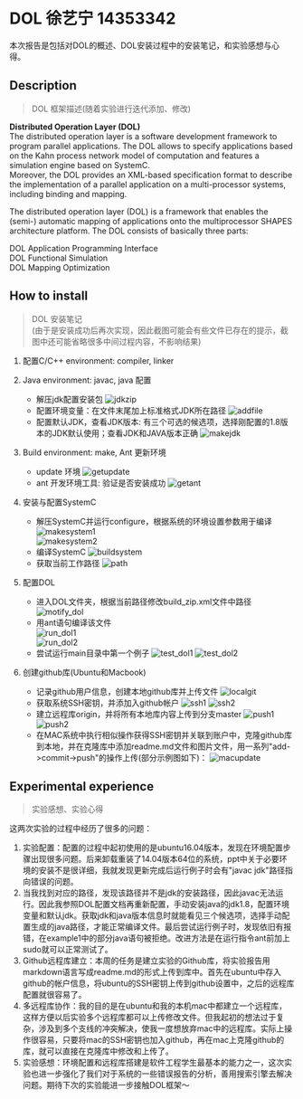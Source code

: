 # DOL  徐艺宁 14353342 
本次报告是包括对DOL的概述、DOL安装过程中的安装笔记，和实验感想与心得。  
  

## Description
>DOL 框架描述(随着实验进行迭代添加、修改)  

**Distributed Operation Layer (DOL)**  
The distributed operation layer is a software development framework to program parallel applications. The DOL allows to specify applications based on the Kahn process network model of computation and features a simulation engine based on SystemC.   
Moreover, the DOL provides an XML-based specification format to describe the implementation of a parallel application on a multi-processor systems, including binding and mapping.

The distributed operation layer (DOL) is a framework that enables the (semi-) automatic mapping of applications onto the multiprocessor SHAPES architecture platform. The DOL consists of basically three parts:  

DOL Application Programming Interface  
DOL Functional Simulation  
DOL Mapping Optimization


## How to install
>DOL 安装笔记  
>(由于是安装成功后再次实现，因此截图可能会有些文件已存在的提示，截图中还可能省略很多中间过程内容，不影响结果)  

1. 配置C/C++ environment: compiler, linker  

2. Java environment: javac, java 配置  
	- 解压jdk配置安装包
	![jdkzip](img/java1.png)
	- 配置环境变量：在文件末尾加上标准格式JDK所在路径
	![addfile](img/java2.png) 
	- 配置默认JDK，查看JDK版本:
	有三个可选的候选项，选择刚配置的1.8版本的JDK默认使用；查看JDK和JAVA版本正确
	![makejdk](img/java3.png)
	
3. Build environment: make, Ant 更新环境  
	- update 环境
	![getupdate](img/get1.png)
	- ant 开发环境工具: 验证是否安装成功
	![getant](img/get2.png)
	
4. 安装与配置SystemC  
   - 解压SystemC并运行configure，根据系统的环境设置参数用于编译
	![makesystem1](img/system1-1.png)  
	![makesystem2](img/system1-2.png)
	- 编译SystemC
	![buildsystem](img/system2.png)
   - 获取当前工作路径
   ![path](img/screen1.png)
   
5. 配置DOL  
	- 进入DOL文件夹，根据当前路径修改build_zip.xml文件中路径    
	![motify_dol](img/screen0.png) 
	- 用ant语句编译该文件  
	![run_dol1](img/screen2-1.png)    
	![run_dol2](img/screen2-2.png)  
	- 尝试运行main目录中第一个例子
	![test_dol1](img/screen3-1.png)
	![test_dol2](img/screen3-2.png)  
	
6. 创建github库(Ubuntu和Macbook)  
	- 记录github用户信息，创建本地github库并上传文件
	![localgit](img/github1.png)
	- 获取系统SSH密钥，并添加入github帐户
	![ssh1](img/github2-1.png)
	![ssh2](img/github2-2.png)
	- 建立远程库origin，并将所有本地库内容上传到分支master
	![push1](img/github3-1.png)
	![push2](img/github3-2.png)
	- 在MAC系统中执行相似操作获得SSH密钥并关联到账户中，克隆github库到本地，并在克隆库中添加readme.md文件和图片文件，用一系列"add->commit->push"的操作上传(部分示例图如下)：
	![macupdate](img/github4.png)
  
## Experimental experience
>实验感想、实验心得

这两次实验的过程中经历了很多的问题：  
1. 实验配置：配置的过程中起初使用的是ubuntu16.04版本，发现在环境配置步骤出现很多问题。后来卸载重装了14.04版本64位的系统，ppt中关于必要环境的安装不是很详细，我就发现更新完成后运行例子时会有"javac jdk"路径指向错误的问题。  
2. 当我找到对应的路径，发现该路径并不是jdk的安装路径，因此javac无法运行。因此我参照DOL配置文档再重新配置，手动安装java的jdk1.8，配置环境变量和默认jdk。获取jdk和java版本信息时就能看见三个候选项，选择手动配置生成的java路径，才能正常编译文件。最后尝试运行例子时，发现依旧有报错，在example1中的部分java语句被拒绝。改进方法是在运行指令ant前加上sudo就可以正常测试了。     
3. Github远程库建立：本周的任务是建立实验的Github库，将实验报告用markdown语言写成readme.md的形式上传到库中。首先在ubuntu中存入github的帐户信息，将ubuntu的SSH密钥上传到github设置中，之后的远程库配置就很容易了。  
4. 多远程库协作：我的目的是在ubuntu和我的本机mac中都建立一个远程库，这样方便以后实验多个远程库都可以上传修改文件。但我起初的想法过于复杂，涉及到多个支线的冲突解决，使我一度想放弃mac中的远程库。实际上操作很容易，只要将mac的SSH密钥也加入github，再在mac上克隆github的库，就可以直接在克隆库中修改和上传了。  
5. 实验感想：环境配置和远程库搭建是软件工程学生最基本的能力之一，这次实验也进一步强化了我们对于系统的一些错误报告的分析，善用搜索引擎去解决问题。期待下次的实验能进一步接触DOL框架～
